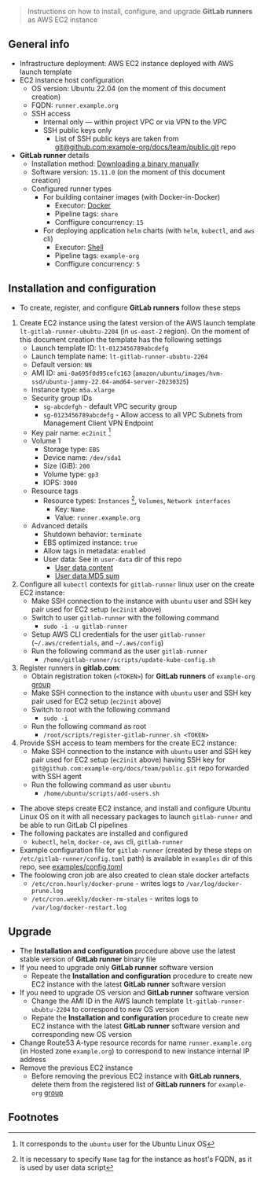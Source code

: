 > Instructions on how to install, configure, and upgrade **GitLab runners** as AWS EC2 instance

## General info

* Infrastructure deployment: AWS EC2 instance deployed with AWS launch template
* EC2 instance host configuration
    * OS version: Ubuntu 22.04 (on the moment of this document creation)
    * FQDN: `runner.example.org`
    * SSH access
        * Internal only — within project VPC or via VPN to the VPC
        * SSH public keys only 
            * List of SSH public keys are taken from [git@github.com:example-org/docs/team/public.git](https://github.com/example-org/docs/team/public#ssh-public-keys) repo
* **GitLab runner** details
    * Installation method: [Downloading a binary manually](https://docs.gitlab.com/runner/install/linux-manually.html#using-binary-file)
    * Software version: `15.11.0` (on the moment of this document creation)
    * Configured runner types
        * For building container images (with Docker-in-Docker)
            * Executor: [Docker](https://docs.gitlab.com/runner/executors/docker.html)
            * Pipeline tags: `share`
            * Conffigure concurrency: `15`
        * For deploying application `helm` charts (with `helm`, `kubectl`, and `aws` cli)
            * Executor: [Shell](https://docs.gitlab.com/runner/executors/shell.html)
            * Pipeline tags: `example-org`
            * Conffigure concurrency: `5`

## Installation and configuration

* To create, register, and configure **GitLab runners** follow these steps

1. Create EC2 instance using the latest version of the AWS launch template `lt-gitlab-runner-ububtu-2204` (in `us-east-2` region). On the moment of this document creation the template has the following settings
    * Launch template ID: `lt-0123456789abcdefg`
    * Launch template name: `lt-gitlab-runner-ububtu-2204`
    * Default version: `NN`
    * AMI ID: `ami-0a695f0d95cefc163` (`amazon/ubuntu/images/hvm-ssd/ubuntu-jammy-22.04-amd64-server-20230325`)
    * Instance type: `m5a.xlarge`
    * Security group IDs
        * `sg-abcdefgh` - default VPC security group
        *  `sg-0123456789abcdefg` - Allow access to all VPC Subnets from Management Client VPN Endpoint
    * Key pair name: `ec2init` [^a]
    * Volume 1
        * Storage type: `EBS`
        * Device name: `/dev/sda1`
        * Size (GiB): `200`
        * Volume type: `gp3`
        * IOPS: `3000`
    * Resource tags
        * Resource types: `Instances` [^b], `Volumes`, `Network interfaces`
            * Key: `Name`
            * Value: `runner.example.org`
    * Advanced details
        * Shutdown behavior: `terminate`
        * EBS optimized instance: `true`
        * Allow tags in metadata: `enabled`
        * User data: See in `user-data` dir of this repo
            * [User data content](user-data/user-data.content)
            * [User data MD5 sum](user-data/user-data.md5sum)
1. Configure all `kubectl` contexts for `gitlab-runner` linux user on the create EC2 instance:
    * Make SSH connection to the instance with `ubuntu` user and SSH key pair used for EC2 setup (`ec2init` above)
    * Switch to user `gitlab-runner` with the following command
        * `sudo -i -u gitlab-runner`
    * Setup AWS CLI credentials for the user `gitlab-runner` (`~/.aws/credentials`, and `~/.aws/config`)
    * Run the following command as the user `gitlab-runner`
        * `/home/gitlab-runner/scripts/update-kube-config.sh`
1. Register runners in **gitlab.com**:
    * Obtain registration token (`<TOKEN>`) for **GitLab runners** of `example-org` [group](https://gitlab.com/groups/example-org/-/runners)
    * Make SSH connection to the instance with `ubuntu` user and SSH key pair used for EC2 setup (`ec2init` above)
    * Switch to root with the following command
        * `sudo -i`
    * Run the following command as root
        * `/root/scripts/register-gitlab-runner.sh <TOKEN>`
1. Provide SSH access to team members for the create EC2 instance:
    * Make SSH connection to the instance with `ubuntu` user and SSH key pair used for EC2 setup (`ec2init` above) having SSH key for `git@github.com:example-org/docs/team/public.git` repo forwarded with SSH agent
    * Run the following command as user `ubuntu`
        *  `/home/ubuntu/scripts/add-users.sh`

[^a]: It corresponds to the `ubuntu` user for the Ubuntu Linux OS
[^b]: It is necessary to specify `Name` tag for the instance as host's FQDN, as it is used by user data script

* The above steps create EC2 instance, and install and configure Ubuntu Linux OS on it with all necessary packages to launch `gitlab-runner` and be able to run GitLab CI pipelines
* The following packates are installed and configured
    * `kubectl`, `helm`, `docker-ce`, `aws` cli, `gitlab-runner`
* Example configuration file for `gitlab-runner` (created by these steps on `/etc/gitlab-runner/config.toml` path) is available in `examples` dir of this repo, see [examples/config.toml](examples/config.toml)
* The foolowing cron job are also created to clean stale docker artefacts
    * `/etc/cron.hourly/docker-prune` - writes logs to `/var/log/docker-prune.log`
    * `/etc/cron.weekly/docker-rm-stales` - writes logs to `/var/log/docker-restart.log`

## Upgrade

* The **Installation and configuration** procedure above use the latest stable version of **GitLab runner** binary file
* If you need to upgrade only **GitLab runner** software version
    * Repeate the **Installation and configuration** procedure to create new EC2 instance with the latest **GitLab runner** software version
* If you need to upgrade OS version and **GitLab runner** software version
    * Change the AMI ID in the AWS launch template `lt-gitlab-runner-ububtu-2204` to correspond to new OS version
    * Repate the **Installation and configuration** procedure to create new EC2 instance with the latest **GitLab runner** software version and corresponding new OS version
* Change Route53 A-type resource records for name `runner.example.org` (in Hosted zone `example.org`) to correspond to new instance internal IP address 
* Remove the previous EC2 instance
    * Before removing the previous EC2 instance with **GitLab runners**, delete them from the registered list of **GitLab runners** for `example-org` [group](https://gitlab.com/groups/example-org/-/runners)

## Footnotes
